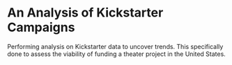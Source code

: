 # An Analysis of Kickstarter Campaigns
Performing analysis on Kickstarter data to uncover trends. This specifically done to assess the viability of funding a theater project in the United States.
